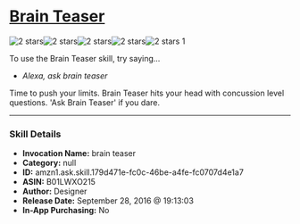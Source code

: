 # [Brain Teaser](http://alexa.amazon.com/#skills/amzn1.ask.skill.179d471e-fc0c-46be-a4fe-fc0707d4e1a7)
![2 stars](../../images/ic_star_black_18dp_1x.png)![2 stars](../../images/ic_star_black_18dp_1x.png)![2 stars](../../images/ic_star_border_black_18dp_1x.png)![2 stars](../../images/ic_star_border_black_18dp_1x.png)![2 stars](../../images/ic_star_border_black_18dp_1x.png) 1

To use the Brain Teaser skill, try saying...

* *Alexa, ask brain teaser*

Time to push your limits. Brain Teaser hits your head with concussion level questions. 'Ask Brain Teaser' if you dare.

***

### Skill Details

* **Invocation Name:** brain teaser
* **Category:** null
* **ID:** amzn1.ask.skill.179d471e-fc0c-46be-a4fe-fc0707d4e1a7
* **ASIN:** B01LWXO215
* **Author:** Designer
* **Release Date:** September 28, 2016 @ 19:13:03
* **In-App Purchasing:** No

